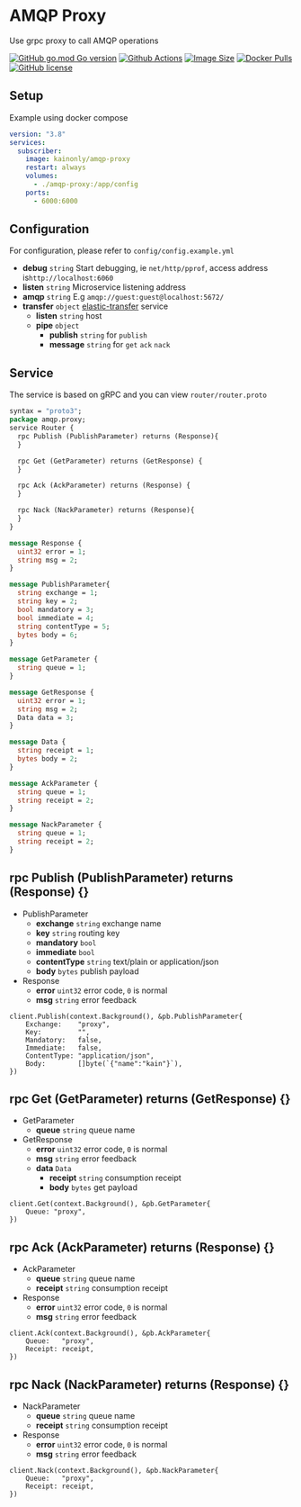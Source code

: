 # AMQP Proxy

Use grpc proxy to call AMQP operations

[![GitHub go.mod Go version](https://img.shields.io/github/go-mod/go-version/codexset/amqp-proxy?style=flat-square)](https://github.com/codexset/amqp-proxy)
[![Github Actions](https://img.shields.io/github/workflow/status/codexset/amqp-proxy/release?style=flat-square)](https://github.com/codexset/amqp-proxy/actions)
[![Image Size](https://img.shields.io/docker/image-size/kainonly/amqp-proxy?style=flat-square)](https://hub.docker.com/r/kainonly/amqp-proxy)
[![Docker Pulls](https://img.shields.io/docker/pulls/kainonly/amqp-proxy.svg?style=flat-square)](https://hub.docker.com/r/kainonly/amqp-proxy)
[![GitHub license](https://img.shields.io/badge/license-MIT-blue.svg?style=flat-square)](https://raw.githubusercontent.com/codexset/amqp-proxy/master/LICENSE)

## Setup

Example using docker compose

```yaml
version: "3.8"
services: 
  subscriber:
    image: kainonly/amqp-proxy
    restart: always
    volumes:
      - ./amqp-proxy:/app/config
    ports:
      - 6000:6000
```

## Configuration

For configuration, please refer to `config/config.example.yml`

- **debug** `string` Start debugging, ie `net/http/pprof`, access address is`http://localhost:6060`
- **listen** `string` Microservice listening address
- **amqp** `string` E.g `amqp://guest:guest@localhost:5672/`
- **transfer** `object` [elastic-transfer](https://github.com/codexset/elastic-transfer) service
  - **listen** `string` host
  - **pipe** `object`
    - **publish** `string` for `publish`
    - **message** `string` for `get` `ack` `nack`

## Service

The service is based on gRPC and you can view `router/router.proto`

```proto
syntax = "proto3";
package amqp.proxy;
service Router {
  rpc Publish (PublishParameter) returns (Response){
  }

  rpc Get (GetParameter) returns (GetResponse) {
  }

  rpc Ack (AckParameter) returns (Response) {
  }

  rpc Nack (NackParameter) returns (Response){
  }
}

message Response {
  uint32 error = 1;
  string msg = 2;
}

message PublishParameter{
  string exchange = 1;
  string key = 2;
  bool mandatory = 3;
  bool immediate = 4;
  string contentType = 5;
  bytes body = 6;
}

message GetParameter {
  string queue = 1;
}

message GetResponse {
  uint32 error = 1;
  string msg = 2;
  Data data = 3;
}

message Data {
  string receipt = 1;
  bytes body = 2;
}

message AckParameter {
  string queue = 1;
  string receipt = 2;
}

message NackParameter {
  string queue = 1;
  string receipt = 2;
}
```

## rpc Publish (PublishParameter) returns (Response) {}

- PublishParameter
  - **exchange** `string` exchange name
  - **key** `string` routing key
  - **mandatory** `bool`
  - **immediate** `bool`
  - **contentType** `string` text/plain or application/json 
  - **body** `bytes` publish payload
- Response
  - **error** `uint32` error code, `0` is normal
  - **msg** `string` error feedback

```golang
client.Publish(context.Background(), &pb.PublishParameter{
    Exchange:    "proxy",
    Key:         "",
    Mandatory:   false,
    Immediate:   false,
    ContentType: "application/json",
    Body:        []byte(`{"name":"kain"}`),
})
```

## rpc Get (GetParameter) returns (GetResponse) {}

- GetParameter
  - **queue** `string` queue name
- GetResponse
  - **error** `uint32` error code, `0` is normal
  - **msg** `string` error feedback
  - **data** `Data`
    - **receipt** `string` consumption receipt
    - **body** `bytes` get payload

```golang
client.Get(context.Background(), &pb.GetParameter{
    Queue: "proxy",
})
```

## rpc Ack (AckParameter) returns (Response) {}

- AckParameter
  - **queue** `string` queue name
  - **receipt** `string` consumption receipt
- Response
  - **error** `uint32` error code, `0` is normal
  - **msg** `string` error feedback

```golang
client.Ack(context.Background(), &pb.AckParameter{
    Queue:   "proxy",
    Receipt: receipt,
})
```

## rpc Nack (NackParameter) returns (Response) {}

- NackParameter
  - **queue** `string` queue name
  - **receipt** `string` consumption receipt
- Response
  - **error** `uint32` error code, `0` is normal
  - **msg** `string` error feedback

```golang
client.Nack(context.Background(), &pb.NackParameter{
    Queue:   "proxy",
    Receipt: receipt,
})
```